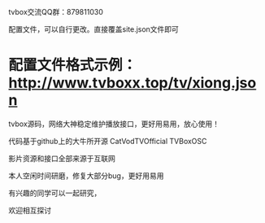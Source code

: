 tvbox交流QQ群：879811030

配置文件，可以自行更改。直接覆盖site.json文件即可

配置文件格式示例：
http://www.tvboxx.top/tv/xiong.json
================================================
tvbox源码，网络大神稳定维护播放接口，更好用易用，放心使用！

代码基于github上的大牛所开源 CatVodTVOfficial TVBoxOSC

影片资源和接口全部来源于互联网

本人空闲时间研磨，修复大部分bug，更好用易用

有兴趣的同学可以一起研究，

欢迎相互探讨

